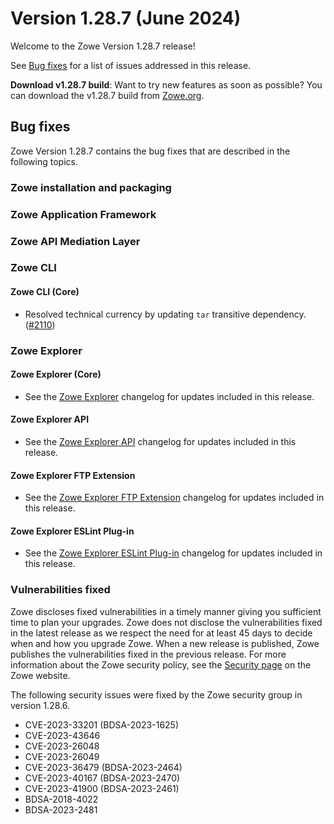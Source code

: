# Version 1.28.7 (June 2024)

Welcome to the Zowe Version 1.28.7 release!

See [Bug fixes](#bug-fixes) for a list of issues addressed in this release.

**Download v1.28.7 build**: Want to try new features as soon as possible? You can download the v1.28.7 build from [Zowe.org](https://www.zowe.org/download.html).

## Bug fixes

Zowe Version 1.28.7 contains the bug fixes that are described in the following topics.

### Zowe installation and packaging

### Zowe Application Framework

### Zowe API Mediation Layer

### Zowe CLI

#### Zowe CLI (Core)

- Resolved technical currency by updating `tar` transitive dependency. ([#2110](https://github.com/zowe/zowe-cli/pull/2110))

### Zowe Explorer

#### Zowe Explorer (Core)

- See the [Zowe Explorer](https://github.com/zowe/zowe-explorer-vscode/blob/main/packages/zowe-explorer/CHANGELOG.md) changelog for updates included in this release.

#### Zowe Explorer API

- See the [Zowe Explorer API](https://github.com/zowe/zowe-explorer-vscode/blob/main/packages/zowe-explorer-api/CHANGELOG.md) changelog for updates included in this release.

####  Zowe Explorer FTP Extension

- See the [Zowe Explorer FTP Extension](https://github.com/zowe/zowe-explorer-vscode/blob/main/packages/zowe-explorer-ftp-extension/CHANGELOG.md) changelog for updates included in this release.

#### Zowe Explorer ESLint Plug-in

- See the [Zowe Explorer ESLint Plug-in](https://github.com/zowe/zowe-explorer-vscode/blob/main/packages/eslint-plugin-zowe-explorer/CHANGELOG.md) changelog for updates included in this release.

### Vulnerabilities fixed

Zowe discloses fixed vulnerabilities in a timely manner giving you sufficient time to plan your upgrades. Zowe does not disclose the vulnerabilities fixed in the latest release as we respect the need for at least 45 days to decide when and how you upgrade Zowe. When a new release is published, Zowe publishes the vulnerabilities fixed in the previous release. For more information about the Zowe security policy, see the [Security page](https://www.zowe.org/security.html) on the Zowe website.

The following security issues were fixed by the Zowe security group in version 1.28.6.

- CVE-2023-33201 (BDSA-2023-1625)
- CVE-2023-43646
- CVE-2023-26048
- CVE-2023-26049
- CVE-2023-36479 (BDSA-2023-2464)
- CVE-2023-40167 (BDSA-2023-2470)
- CVE-2023-41900 (BDSA-2023-2461)
- BDSA-2018-4022
- BDSA-2023-2481